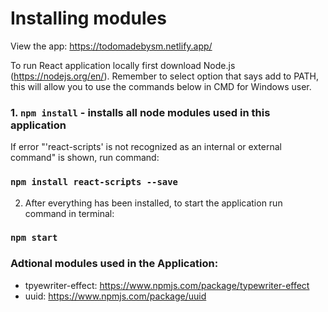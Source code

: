 # Installing modules

View the app: https://todomadebysm.netlify.app/

To run React application locally first download Node.js (https://nodejs.org/en/). Remember to select option that says add to PATH, this will allow you to use the commands below in CMD for Windows user.

### 1. `npm install` - installs all node modules used in this application
If error "'react-scripts' is not recognized as an internal or external command" is shown, run command:

###  `npm install react-scripts --save`
2. After everything has been installed, to start the application run command in terminal:
###  `npm start`

### Adtional modules used in the Application:

- tpyewriter-effect: https://www.npmjs.com/package/typewriter-effect
- uuid: https://www.npmjs.com/package/uuid
